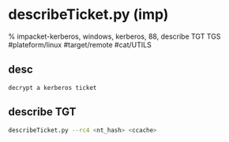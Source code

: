 # describeTicket.py (imp) 

% impacket-kerberos, windows, kerberos, 88, describe TGT TGS
#plateform/linux #target/remote  #cat/UTILS

## desc
```
decrypt a kerberos ticket
```

## describe TGT
```bash
describeTicket.py --rc4 <nt_hash> <ccache>
```

